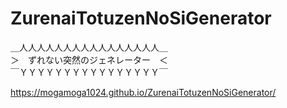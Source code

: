 # ZurenaiTotuzenNoSiGenerator

＿人人人人人人人人人人人人人人人人＿  
＞　ずれない突然のジェネレーター　＜  
￣ＹＹＹＹＹＹＹＹＹＹＹＹＹＹＹＹ￣

https://mogamoga1024.github.io/ZurenaiTotuzenNoSiGenerator/
